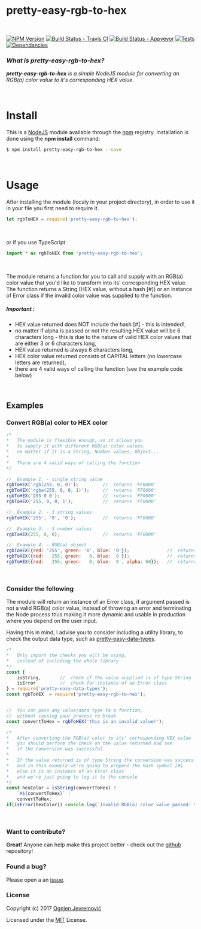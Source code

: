 # pretty-easy-rgb-to-hex

&nbsp;

[![NPM Version][npm-image]][npm-url]
[![Build Status - Travis CI][travis-image]][travis-url]
[![Build Status - Appveyor][appveyor-image]][appveyor-url]
[![Tests][tests-image]][travis-url]
[![Dependancies][dependancy-image]][dependancy-url]

### *What is pretty-easy-rgb-to-hex?*
***pretty-easy-rgb-to-hex*** *is a simple NodeJS module for converting an RGB(a) color value to it's corresponding HEX value*.

&nbsp;

# Install
This is a [NodeJS](http://www.node.js) module available through the [npm](http://npmjs.org) registry. Installation is done using the **npm install** command:
```sh
$ npm install pretty-easy-rgb-to-hex --save
```

&nbsp;

# Usage
After installing the module (localy in your project directory), in order to use it in your file you first need to require it.
```javascript
let rgbToHEX = require('pretty-easy-rgb-to-hex');
```
&nbsp;

or if you use TypeScript
```javascript
import * as rgbToHEX from 'pretty-easy-rgb-to-hex';
```
&nbsp;

The module returns a function for you to call and supply with an RGB(a) color value that you'd like to transform into its' corresponding HEX value.
The function returns a String (HEX value, without a hash [#]) or an instance of Error class if the invalid color value was supplied to the function.
&nbsp;

##### ***Important :***
 * HEX value returned does NOT include the hash [#] - this is intended!,
 * no matter if alpha is passed or not the resulting HEX value will be 6 characters long - this is due to the nature of valid HEX color values that are either 3 or 6 characters long,
 * HEX value returned is always 6 characters long,
 * HEX color value returned consists of CAPITAL letters (no lowercase letters are returned),
 * there are 4 valid ways of calling the function (see the example code below)

&nbsp;

## Examples

### Convert RGB(a) color to HEX color
```javascript
/*
*   The module is flexible enough, as it allows you
*   to supply it with different RGB(a) color values,
*   no matter if it is a String, Number values, Object...
*
*   There are 4 valid ways of calling the function
*/

//  Example 1. - single string value 
rgbToHEX('rgb(255, 0, 0)');         //  returns 'FF0000'
rgbToHEX('rgba(255, 0, 0, 1)');     //  returns 'FF0000'
rgbToHEX('255 0 0');                //  returns 'FF0000'
rgbToHEX('255, 0, 0, 1');           //  returns 'FF0000'

//  Example 2. - 3 string values
rgbToHEX('255', '0', '0');          //  returns 'FF0000'

//  Example 3. - 3 number values
rgbToHEX(255, 0, 0);                //  returns 'FF0000'

//  Example 4. - RGB(a) object
rgbToHEX({red: '255', green: '0', blue: '0'});              //  returns 'FF0000'
rgbToHEX({red:   255, green:   0, blue:  0 });              //  returns 'FF0000'
rgbToHEX({red:   255, green:   0, blue:  0 , alpha: 60});   //  returns 'FF0000'
```

&nbsp;

### Consider the following
The module will return an instance of an Error class, if argument passed is not a valid RGB(a) color value, instead of throwing an error and terminating the Node process thus making it more dynamic and usable in production where you depend on the user input.

Having this in mind, I advise you to consider including a utility library, to check the output data type, such as [pretty-easy-data-types](https://www.npmjs.com/package/pretty-easy-data-types).

```javascript
/*
*   Only import the checks you will be using,
*   instead of including the whole library
*/
const { 
    isString,       //  check if the value supplied is of type String
    isError         //  check for instance of an Error class
} = require('pretty-easy-data-types');
const rgbToHEX  = require('pretty-easy-rgb-to-hex');


//  You can pass any value/data type to a function, 
//  without causing your process to break
const convertToHex = rgbToHEX('this is an invalid value!');

/*
*   After converting the RGB(a) color to its' corresponding HEX value
*   you should perform the check on the value returned and see
*   if the conversion was successful.
*
*   If the value returned is of type String the conversion was successful
*   and in this example we're going to prepend the hash symbol [#]
*   else it is an instance of an Error class
*   and we're just going to log it to the console
*/
const hexColor = isString(convertToHex) ?
    `#${convertToHex}` :
    convertToHex;
if(isError(hexColor)) console.log(`Invalid RGB(a) color value passed: ${hexColor.message}`);
```

&nbsp;

### Want to contribute?
**Great!**
Anyone can help make this project better - check out the [github](https://github.com/ognjenjevremovic/pretty-easy-rgb-to-hex) repository!

### Found a bug?
Please open a an [issue](https://github.com/ognjenjevremovic/pretty-easy-rgb-to-hex/issues).

### License
Copyright (c) 2017 [Ognjen Jevremović](https://github.com/ognjenjevremovic)

Licensed under the [MIT](https://github.com/ognjenjevremovic/pretty-easy-rgb-to-hex/blob/master/LICENSE) License.

[npm-image]: https://img.shields.io/npm/v/pretty-easy-rgb-to-hex.svg
[npm-url]: https://npmjs.org/package/pretty-easy-rgb-to-hex
[travis-image]: https://img.shields.io/travis/ognjenjevremovic/pretty-easy-rgb-to-hex/master.svg
[travis-url]: https://travis-ci.org/ognjenjevremovic/pretty-easy-rgb-to-hex
[appveyor-image]: https://ci.appveyor.com/api/projects/status/ss17l4nn348x2thb?svg=true
[appveyor-url]: https://ci.appveyor.com/project/ognjenjevremovic/pretty-easy-rgb-to-hex
[tests-image]: https://img.shields.io/badge/tests-passing-green.svg
[dependancy-image]: https://david-dm.org/ognjenjevremovic/pretty-easy-rgb-to-hex/status.svg
[dependancy-url]: https://david-dm.org/ognjenjevremovic/pretty-easy-rgb-to-hex
